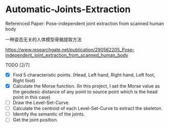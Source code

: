 # Automatic-Joints-Extraction

Referenced Paper: Pose-independent joint extraction from scanned human body

一种姿态无关的人体模型骨骼提取方法

https://www.researchgate.net/publication/290562205_Pose-independent_joint_extraction_from_scanned_human_body

TODO [2/7]
- [x] Find 5 characteristic points. (Head, Left hand, Right hand, Left foot, Right foot)
- [x] Calculate the Morse function. (In this project, I set the Morse value as the geodesic distance of any point to source point which is the head point in this case)
- [ ] Draw the Level-Set-Curve.
- [ ] Calculate the centroid of each Level-Set-Curve to extract the skeleton.
- [ ] Identify the semantic of the joints.
- [ ] Get the joint position.
